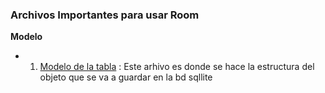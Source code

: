 ### Archivos Importantes para usar Room

**Modelo**

- 1. [Modelo de la tabla](./MdNote.kt) : Este arhivo es donde se hace la estructura del objeto que se va a guardar en la bd sqllite
